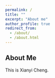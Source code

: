 ```yaml
---
permalink: /
title: ""
excerpt: "About me"
author_profile: true
redirect_from:
  - /about/
  - /about.html
---
```


About Me
-----

This is Xianyi Cheng.
